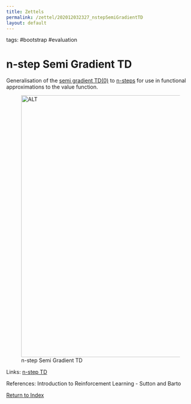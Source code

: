 ```yaml
---
title: Zettels
permalink: /zettel/202012032327_nstepSemiGradientTD
layout: default
---
```

tags: #bootstrap #evaluation

# n-step Semi Gradient TD

Generalisation of the [semi gradient TD(0)](202012032232_semigradientTDZero) to 
[n-steps](202011302230_nstepReturn) for use in functional approximations
to the value function.

<figure>
  <img src="/zettel/Images/ReinforcementLearning/NStepSemiGradientTDV.png"
     alt="ALT"
     class="centerImage"
     style="width: 700px;" />
  <figcaption> n-step Semi Gradient TD </figcaption>     
</figure>

Links: [n-step TD](202011302226_nStepTD)

References: Introduction to Reinforcement Learning - Sutton and Barto

[Return to Index](index)